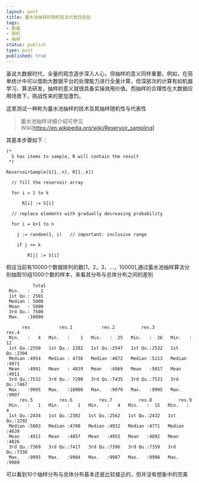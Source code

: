 ```yaml
---
layout: post
title: 蓄水池抽样的随机性及代表性检验
tags:
- 数据
- 随机
- 抽样
status: publish
type: post
published: true
---
```


虽说大数据时代，全量的观念逐步深入人心，但抽样的意义同样重要。例如，在简单统计中可以借助大数据平台的处理能力进行全量计算，但深层次的计算有如机器学习、算法研发，抽样的意义就很具备实操效用价值。而抽样的合理性在大数据应用场景下，挑战性来的更加激烈。

这里测试一种称为蓄水池抽样的技术及其抽样随机性与代表性

>蓄水池抽样详细介绍可参见Wiki[https://en.wikipedia.org/wiki/Reservoir_sampling]

其基本步骤如下：
```
(*
  S has items to sample, R will contain the result
 *)

ReservoirSample(S[1..n], R[1..k])

  // fill the reservoir array

  for i = 1 to k

      R[i] := S[i]

  // replace elements with gradually decreasing probability

  for i = k+1 to n

    j := random(1, i)   // important: inclusive range

    if j <= k

        R[j] := S[i]
```

假设当前有10000个数据排列的数[1，2，3，...，10000],通过蓄水池抽样算法分别抽取10组1000个数的样本，来看其分布与总体分布之间的差别
```
          Total
 Min.   :    1
 1st Qu.: 2501
 Median : 5000
 Mean   : 5000
 3rd Qu.: 7500
 Max.   :10000
```

```
      res           res.1           res.2          res.3          res.4
 Min.   :   4   Min.   :    1   Min.   :  25   Min.   :  26   Min.   :  12
 1st Qu.:2550   1st Qu.: 2282   1st Qu.:2547   1st Qu.:2532   1st Qu.:2304
 Median :4954   Median : 4736   Median :4872   Median :5113   Median :4971
 Mean   :4991   Mean   : 4839   Mean   :4969   Mean   :5017   Mean   :4911
 3rd Qu.:7532   3rd Qu.: 7290   3rd Qu.:7435   3rd Qu.:7531   3rd Qu.:7467
 Max.   :9995   Max.   :10000   Max.   :9979   Max.   :9995   Max.   :9997
     res.5          res.6          res.7          res.8          res.9
 Min.   :   1   Min.   :   1   Min.   :   4   Min.   :  15   Min.   :   4
 1st Qu.:2434   1st Qu.:2302   1st Qu.:2562   1st Qu.:2432   1st Qu.:2292
 Median :5003   Median :4780   Median :4932   Median :4771   Median :4639
 Mean   :4911   Mean   :4857   Mean   :4955   Mean   :4892   Mean   :4826
 3rd Qu.:7369   3rd Qu.:7417   3rd Qu.:7396   3rd Qu.:7359   3rd Qu.:7338
 Max.   :9995   Max.   :9984   Max.   :9987   Max.   :9998   Max.   :9989
```

可以看到10个抽样分布与总体分布基本还是比较接近的，但并没有想象中的完美
